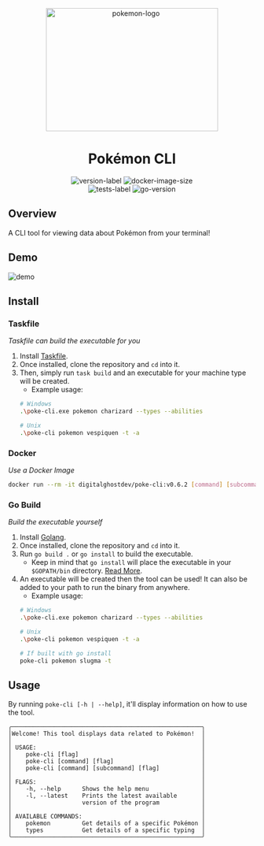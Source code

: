 <div align="center">
    <img height="250" width="350" src="https://cdn.simpleicons.org/pokemon/FFCC00" alt="pokemon-logo"/>
    <h1>Pokémon CLI</h1>
    <img src="https://img.shields.io/github/v/release/digitalghost-dev/poke-cli?style=flat-square&logo=git&logoColor=FFCC00&label=Release%20Version&labelColor=EEE&color=FFCC00" alt="version-label">
    <img src="https://img.shields.io/docker/image-size/digitalghostdev/poke-cli/v0.6.2?arch=arm64&style=flat-square&logo=docker&logoColor=FFCC00&labelColor=EEE&color=FFCC00" alt="docker-image-size">
</div>

<div align="center">
    <img src="https://img.shields.io/github/actions/workflow/status/digitalghost-dev/poke-cli/go_test.yml?style=flat-square&logo=go&logoColor=00ADD8&label=Tests&labelColor=EEE&color=00ADD8" alt="tests-label">
    <img src="https://img.shields.io/github/go-mod/go-version/digitalghost-dev/poke-cli?style=flat-square&logo=Go&labelColor=EEE&color=00ADD8" alt="go-version">
</div>

## Overview
A CLI tool for viewing data about Pokémon from your terminal!

## Demo
![demo](https://pokemon-objects.nyc3.digitaloceanspaces.com/demo.gif)

## Install

### Taskfile
_Taskfile can build the executable for you_

1. Install [Taskfile](https://taskfile.dev/installation/).
2. Once installed, clone the repository and `cd` into it.
3. Then, simply run `task build` and an executable for your machine type will be created. 
    * Example usage:
   ```bash
   # Windows
   .\poke-cli.exe pokemon charizard --types --abilities
   
   # Unix
   .\poke-cli pokemon vespiquen -t -a
   ```


### Docker
_Use a Docker Image_

```bash
docker run --rm -it digitalghostdev/poke-cli:v0.6.2 [command] [subcommand] [flag]
```

### Go Build
_Build the executable yourself_

1. Install [Golang](https://go.dev/dl/).
2. Once installed, clone the repository and `cd` into it.
3. Run `go build .` or `go install` to build the executable.
    * Keep in mind that `go install` will place the executable in your `$GOPATH/bin` directory. [Read More](https://www.golang.company/blog/what-is-the-difference-between-go-run-go-build-and-go-install-commands).
4. An executable will be created then the tool can be used! It can also be added to your path to run the binary from anywhere.
   * Example usage:
   ```bash
   # Windows
   .\poke-cli.exe pokemon charizard --types --abilities
   
   # Unix
   .\poke-cli pokemon vespiquen -t -a
   
   # If built with go install
   poke-cli pokemon slugma -t
   ```

## Usage
By running `poke-cli [-h | --help]`, it'll display information on how to use the tool. 
```
╭──────────────────────────────────────────────────────╮
│Welcome! This tool displays data related to Pokémon!  │
│                                                      │
│ USAGE:                                               │
│    poke-cli [flag]                                   │
│    poke-cli [command] [flag]                         │
│    poke-cli [command] [subcommand] [flag]            │
│                                                      │
│ FLAGS:                                               │
│    -h, --help      Shows the help menu               │
│    -l, --latest    Prints the latest available       │
│                    version of the program            │
│                                                      │
│ AVAILABLE COMMANDS:                                  │
│    pokemon         Get details of a specific Pokémon │
│    types           Get details of a specific typing  │
╰──────────────────────────────────────────────────────╯
```
